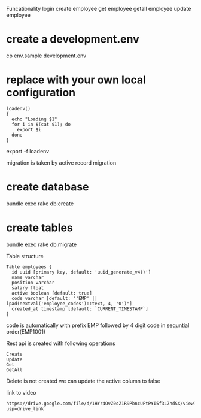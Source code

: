 Funcationality 
login 
create employee
get employee
getall employee
update employee
# create a development.env
cp env.sample development.env

# replace with your own local configuration
```
loadenv()
{
  echo "Loading $1"
  for i in $(cat $1); do
    export $i
  done
}
```
export -f loadenv

migration is taken by active record migration
# create database
bundle exec rake db:create
# create tables
bundle exec rake db:migrate

Table structure
```
Table employees {
  id uuid [primary key, default: 'uuid_generate_v4()']
  name varchar
  position varchar
  salary float
  active boolean [default: true]
  code varchar [default: "'EMP' || lpad(nextval('employee_codes')::text, 4, '0')"]
  created_at timestamp [default: `CURRENT_TIMESTAMP`]
}
```
code is automatically with prefix EMP followed by 4 digit code in sequntial order(EMP1001)

Rest api is created with following operations
```
Create
Update
Get
GetAll
```
Delete is not created we can update the active column to false

link to video
```
https://drive.google.com/file/d/1HYr4OvZ0oZ1R9PbncUFtPYI5f3L7hdSX/view?usp=drive_link
```
